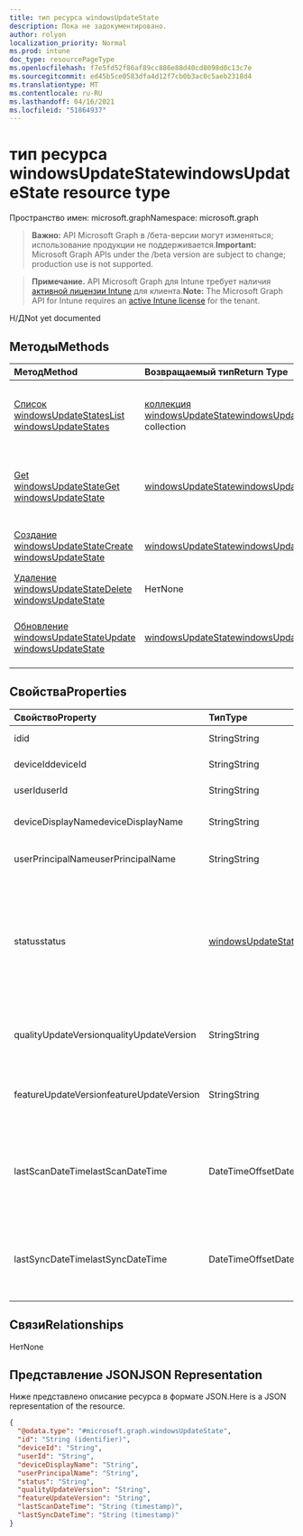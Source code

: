 ```yaml
---
title: тип ресурса windowsUpdateState
description: Пока не задокументировано.
author: rolyon
localization_priority: Normal
ms.prod: intune
doc_type: resourcePageType
ms.openlocfilehash: f7e5fd52f86af89cc886e88d40cd8098d0c13c7e
ms.sourcegitcommit: ed45b5ce0583dfa4d12f7cb0b3ac0c5aeb2318d4
ms.translationtype: MT
ms.contentlocale: ru-RU
ms.lasthandoff: 04/16/2021
ms.locfileid: "51864937"
---
```

# <a name="windowsupdatestate-resource-type"></a><span data-ttu-id="2e755-103">тип ресурса windowsUpdateState</span><span class="sxs-lookup"><span data-stu-id="2e755-103">windowsUpdateState resource type</span></span>

<span data-ttu-id="2e755-104">Пространство имен: microsoft.graph</span><span class="sxs-lookup"><span data-stu-id="2e755-104">Namespace: microsoft.graph</span></span>

> <span data-ttu-id="2e755-105">**Важно:** API Microsoft Graph в /бета-версии могут изменяться; использование продукции не поддерживается.</span><span class="sxs-lookup"><span data-stu-id="2e755-105">**Important:** Microsoft Graph APIs under the /beta version are subject to change; production use is not supported.</span></span>

> <span data-ttu-id="2e755-106">**Примечание.** API Microsoft Graph для Intune требует наличия [активной лицензии Intune](https://go.microsoft.com/fwlink/?linkid=839381) для клиента.</span><span class="sxs-lookup"><span data-stu-id="2e755-106">**Note:** The Microsoft Graph API for Intune requires an [active Intune license](https://go.microsoft.com/fwlink/?linkid=839381) for the tenant.</span></span>

<span data-ttu-id="2e755-107">Н/Д</span><span class="sxs-lookup"><span data-stu-id="2e755-107">Not yet documented</span></span>

## <a name="methods"></a><span data-ttu-id="2e755-108">Методы</span><span class="sxs-lookup"><span data-stu-id="2e755-108">Methods</span></span>
|<span data-ttu-id="2e755-109">Метод</span><span class="sxs-lookup"><span data-stu-id="2e755-109">Method</span></span>|<span data-ttu-id="2e755-110">Возвращаемый тип</span><span class="sxs-lookup"><span data-stu-id="2e755-110">Return Type</span></span>|<span data-ttu-id="2e755-111">Описание</span><span class="sxs-lookup"><span data-stu-id="2e755-111">Description</span></span>|
|:---|:---|:---|
|[<span data-ttu-id="2e755-112">Список windowsUpdateStates</span><span class="sxs-lookup"><span data-stu-id="2e755-112">List windowsUpdateStates</span></span>](../api/intune-shared-windowsupdatestate-list.md)|<span data-ttu-id="2e755-113">[коллекция windowsUpdateState](../resources/intune-shared-windowsupdatestate.md)</span><span class="sxs-lookup"><span data-stu-id="2e755-113">[windowsUpdateState](../resources/intune-shared-windowsupdatestate.md) collection</span></span>|<span data-ttu-id="2e755-114">Список свойств и связей [объектов WindowsUpdateState.](../resources/intune-shared-windowsupdatestate.md)</span><span class="sxs-lookup"><span data-stu-id="2e755-114">List properties and relationships of the [windowsUpdateState](../resources/intune-shared-windowsupdatestate.md) objects.</span></span>|
|[<span data-ttu-id="2e755-115">Get windowsUpdateState</span><span class="sxs-lookup"><span data-stu-id="2e755-115">Get windowsUpdateState</span></span>](../api/intune-shared-windowsupdatestate-get.md)|[<span data-ttu-id="2e755-116">windowsUpdateState</span><span class="sxs-lookup"><span data-stu-id="2e755-116">windowsUpdateState</span></span>](../resources/intune-shared-windowsupdatestate.md)|<span data-ttu-id="2e755-117">Чтение свойств и связей [объекта WindowsUpdateState.](../resources/intune-shared-windowsupdatestate.md)</span><span class="sxs-lookup"><span data-stu-id="2e755-117">Read properties and relationships of the [windowsUpdateState](../resources/intune-shared-windowsupdatestate.md) object.</span></span>|
|[<span data-ttu-id="2e755-118">Создание windowsUpdateState</span><span class="sxs-lookup"><span data-stu-id="2e755-118">Create windowsUpdateState</span></span>](../api/intune-shared-windowsupdatestate-create.md)|[<span data-ttu-id="2e755-119">windowsUpdateState</span><span class="sxs-lookup"><span data-stu-id="2e755-119">windowsUpdateState</span></span>](../resources/intune-shared-windowsupdatestate.md)|<span data-ttu-id="2e755-120">Создайте [новый объект WindowsUpdateState.](../resources/intune-shared-windowsupdatestate.md)</span><span class="sxs-lookup"><span data-stu-id="2e755-120">Create a new [windowsUpdateState](../resources/intune-shared-windowsupdatestate.md) object.</span></span>|
|[<span data-ttu-id="2e755-121">Удаление windowsUpdateState</span><span class="sxs-lookup"><span data-stu-id="2e755-121">Delete windowsUpdateState</span></span>](../api/intune-shared-windowsupdatestate-delete.md)|<span data-ttu-id="2e755-122">Нет</span><span class="sxs-lookup"><span data-stu-id="2e755-122">None</span></span>|<span data-ttu-id="2e755-123">Удаляет [windowsUpdateState](../resources/intune-shared-windowsupdatestate.md).</span><span class="sxs-lookup"><span data-stu-id="2e755-123">Deletes a [windowsUpdateState](../resources/intune-shared-windowsupdatestate.md).</span></span>|
|[<span data-ttu-id="2e755-124">Обновление windowsUpdateState</span><span class="sxs-lookup"><span data-stu-id="2e755-124">Update windowsUpdateState</span></span>](../api/intune-shared-windowsupdatestate-update.md)|[<span data-ttu-id="2e755-125">windowsUpdateState</span><span class="sxs-lookup"><span data-stu-id="2e755-125">windowsUpdateState</span></span>](../resources/intune-shared-windowsupdatestate.md)|<span data-ttu-id="2e755-126">Обновление свойств объекта [WindowsUpdateState.](../resources/intune-shared-windowsupdatestate.md)</span><span class="sxs-lookup"><span data-stu-id="2e755-126">Update the properties of a [windowsUpdateState](../resources/intune-shared-windowsupdatestate.md) object.</span></span>|

## <a name="properties"></a><span data-ttu-id="2e755-127">Свойства</span><span class="sxs-lookup"><span data-stu-id="2e755-127">Properties</span></span>
|<span data-ttu-id="2e755-128">Свойство</span><span class="sxs-lookup"><span data-stu-id="2e755-128">Property</span></span>|<span data-ttu-id="2e755-129">Тип</span><span class="sxs-lookup"><span data-stu-id="2e755-129">Type</span></span>|<span data-ttu-id="2e755-130">Описание</span><span class="sxs-lookup"><span data-stu-id="2e755-130">Description</span></span>|
|:---|:---|:---|
|<span data-ttu-id="2e755-131">id</span><span class="sxs-lookup"><span data-stu-id="2e755-131">id</span></span>|<span data-ttu-id="2e755-132">String</span><span class="sxs-lookup"><span data-stu-id="2e755-132">String</span></span>|<span data-ttu-id="2e755-133">Это Id объекта.</span><span class="sxs-lookup"><span data-stu-id="2e755-133">This is Id of the entity.</span></span>|
|<span data-ttu-id="2e755-134">deviceId</span><span class="sxs-lookup"><span data-stu-id="2e755-134">deviceId</span></span>|<span data-ttu-id="2e755-135">String</span><span class="sxs-lookup"><span data-stu-id="2e755-135">String</span></span>|<span data-ttu-id="2e755-136">ID устройства.</span><span class="sxs-lookup"><span data-stu-id="2e755-136">The id of the device.</span></span>|
|<span data-ttu-id="2e755-137">userId</span><span class="sxs-lookup"><span data-stu-id="2e755-137">userId</span></span>|<span data-ttu-id="2e755-138">String</span><span class="sxs-lookup"><span data-stu-id="2e755-138">String</span></span>|<span data-ttu-id="2e755-139">ID пользователя.</span><span class="sxs-lookup"><span data-stu-id="2e755-139">The id of the user.</span></span>|
|<span data-ttu-id="2e755-140">deviceDisplayName</span><span class="sxs-lookup"><span data-stu-id="2e755-140">deviceDisplayName</span></span>|<span data-ttu-id="2e755-141">String</span><span class="sxs-lookup"><span data-stu-id="2e755-141">String</span></span>|<span data-ttu-id="2e755-142">Имя отображения устройства.</span><span class="sxs-lookup"><span data-stu-id="2e755-142">Device display name.</span></span>|
|<span data-ttu-id="2e755-143">userPrincipalName</span><span class="sxs-lookup"><span data-stu-id="2e755-143">userPrincipalName</span></span>|<span data-ttu-id="2e755-144">String</span><span class="sxs-lookup"><span data-stu-id="2e755-144">String</span></span>|<span data-ttu-id="2e755-145">Имя основного пользователя.</span><span class="sxs-lookup"><span data-stu-id="2e755-145">User principal name.</span></span>|
|<span data-ttu-id="2e755-146">status</span><span class="sxs-lookup"><span data-stu-id="2e755-146">status</span></span>|[<span data-ttu-id="2e755-147">windowsUpdateStatus</span><span class="sxs-lookup"><span data-stu-id="2e755-147">windowsUpdateStatus</span></span>](../resources/intune-deviceconfig-windowsupdatestatus.md)|<span data-ttu-id="2e755-148">Состояние udpate Windows.</span><span class="sxs-lookup"><span data-stu-id="2e755-148">Windows udpate status.</span></span> <span data-ttu-id="2e755-149">Возможные значения: `upToDate`, `pendingInstallation`, `pendingReboot`, `failed`.</span><span class="sxs-lookup"><span data-stu-id="2e755-149">Possible values are: `upToDate`, `pendingInstallation`, `pendingReboot`, `failed`.</span></span>|
|<span data-ttu-id="2e755-150">qualityUpdateVersion</span><span class="sxs-lookup"><span data-stu-id="2e755-150">qualityUpdateVersion</span></span>|<span data-ttu-id="2e755-151">String</span><span class="sxs-lookup"><span data-stu-id="2e755-151">String</span></span>|<span data-ttu-id="2e755-152">Версия обновления качества устройства.</span><span class="sxs-lookup"><span data-stu-id="2e755-152">The Quality Update Version of the device.</span></span>|
|<span data-ttu-id="2e755-153">featureUpdateVersion</span><span class="sxs-lookup"><span data-stu-id="2e755-153">featureUpdateVersion</span></span>|<span data-ttu-id="2e755-154">String</span><span class="sxs-lookup"><span data-stu-id="2e755-154">String</span></span>|<span data-ttu-id="2e755-155">Текущая версия обновления функций устройства.</span><span class="sxs-lookup"><span data-stu-id="2e755-155">The current feature update version of the device.</span></span>|
|<span data-ttu-id="2e755-156">lastScanDateTime</span><span class="sxs-lookup"><span data-stu-id="2e755-156">lastScanDateTime</span></span>|<span data-ttu-id="2e755-157">DateTimeOffset</span><span class="sxs-lookup"><span data-stu-id="2e755-157">DateTimeOffset</span></span>|<span data-ttu-id="2e755-158">Время даты успешного сканирования агентом обновления Windows.</span><span class="sxs-lookup"><span data-stu-id="2e755-158">The date time that the Windows Update Agent did a successful scan.</span></span>|
|<span data-ttu-id="2e755-159">lastSyncDateTime</span><span class="sxs-lookup"><span data-stu-id="2e755-159">lastSyncDateTime</span></span>|<span data-ttu-id="2e755-160">DateTimeOffset</span><span class="sxs-lookup"><span data-stu-id="2e755-160">DateTimeOffset</span></span>|<span data-ttu-id="2e755-161">Последний раз, когда устройство синхронизируется с Microsoft Intune.</span><span class="sxs-lookup"><span data-stu-id="2e755-161">Last date time that the device sync with with Microsoft Intune.</span></span>|

## <a name="relationships"></a><span data-ttu-id="2e755-162">Связи</span><span class="sxs-lookup"><span data-stu-id="2e755-162">Relationships</span></span>
<span data-ttu-id="2e755-163">Нет</span><span class="sxs-lookup"><span data-stu-id="2e755-163">None</span></span>

## <a name="json-representation"></a><span data-ttu-id="2e755-164">Представление JSON</span><span class="sxs-lookup"><span data-stu-id="2e755-164">JSON Representation</span></span>
<span data-ttu-id="2e755-165">Ниже представлено описание ресурса в формате JSON.</span><span class="sxs-lookup"><span data-stu-id="2e755-165">Here is a JSON representation of the resource.</span></span>
<!-- {
  "blockType": "resource",
  "keyProperty": "id",
  "@odata.type": "microsoft.graph.windowsUpdateState"
}
-->
``` json
{
  "@odata.type": "#microsoft.graph.windowsUpdateState",
  "id": "String (identifier)",
  "deviceId": "String",
  "userId": "String",
  "deviceDisplayName": "String",
  "userPrincipalName": "String",
  "status": "String",
  "qualityUpdateVersion": "String",
  "featureUpdateVersion": "String",
  "lastScanDateTime": "String (timestamp)",
  "lastSyncDateTime": "String (timestamp)"
}
```




